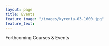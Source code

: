```yaml
---
layout: page
title: Events
feature_image: "/images/kyrenia-03-1600.jpg"
feature_text: 
---
```


Forthcoming Courses & Events
 